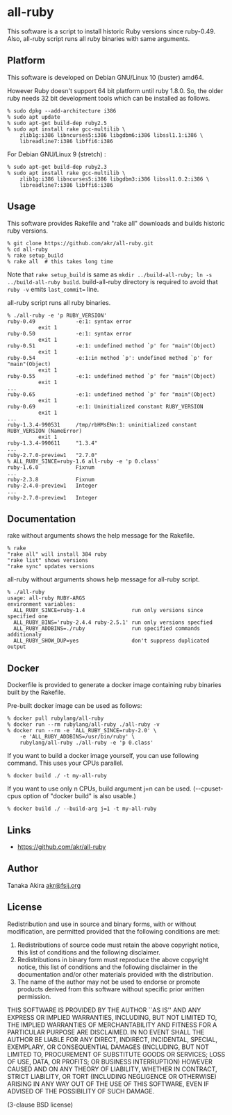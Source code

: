 # all-ruby

This software is a script to install historic Ruby versions since ruby-0.49.
Also, all-ruby script runs all ruby binaries with same arguments.

## Platform

This software is developed on Debian GNU/Linux 10 (buster) amd64.

However Ruby doesn't support 64 bit platform until ruby 1.8.0.
So, the older ruby needs 32 bit development tools which can be
installed as follows.

    % sudo dpkg --add-architecture i386
    % sudo apt update
    % sudo apt-get build-dep ruby2.5
    % sudo apt install rake gcc-multilib \
        zlib1g:i386 libncurses5:i386 libgdbm6:i386 libssl1.1:i386 \
        libreadline7:i386 libffi6:i386

For Debian GNU/Linux 9 (stretch) :

    % sudo apt-get build-dep ruby2.3
    % sudo apt install rake gcc-multilib \
        zlib1g:i386 libncurses5:i386 libgdbm3:i386 libssl1.0.2:i386 \
        libreadline7:i386 libffi6:i386

## Usage

This software provides Rakefile and "rake all" downloads and builds
historic ruby versions.

    % git clone https://github.com/akr/all-ruby.git
    % cd all-ruby
    % rake setup_build
    % rake all  # this takes long time

Note that `rake setup_build` is same as
`mkdir ../build-all-ruby; ln -s ../build-all-ruby build`.
build-all-ruby directory is required to avoid that
`ruby -v` emits `last_commit=` line.

all-ruby script runs all ruby binaries.

    % ./all-ruby -e 'p RUBY_VERSION'
    ruby-0.49             -e:1: syntax error
		      exit 1
    ruby-0.50             -e:1: syntax error
		      exit 1
    ruby-0.51             -e:1: undefined method `p' for "main"(Object)
		      exit 1
    ruby-0.54             -e:1:in method `p': undefined method `p' for "main"(Object)
		      exit 1
    ruby-0.55             -e:1: undefined method `p' for "main"(Object)
		      exit 1
    ...
    ruby-0.65             -e:1: undefined method `p' for "main"(Object)
		      exit 1
    ruby-0.69             -e:1: Uninitialized constant RUBY_VERSION
		      exit 1
    ...
    ruby-1.3.4-990531     /tmp/rbHMsENn:1: uninitialized constant RUBY_VERSION (NameError)
		      exit 1
    ruby-1.3.4-990611     "1.3.4"
    ...
    ruby-2.7.0-preview1   "2.7.0"
    % ALL_RUBY_SINCE=ruby-1.6 all-ruby -e 'p 0.class'
    ruby-1.6.0            Fixnum
    ...
    ruby-2.3.8            Fixnum
    ruby-2.4.0-preview1   Integer
    ...
    ruby-2.7.0-preview1   Integer

## Documentation

rake without arguments shows the help message for the Rakefile.

    % rake
    "rake all" will install 384 ruby
    "rake list" shows versions
    "rake sync" updates versions

all-ruby without arguments shows help message for all-ruby script.

    % ./all-ruby
    usage: all-ruby RUBY-ARGS
    environment variables:
      ALL_RUBY_SINCE=ruby-1.4               run only versions since specified one
      ALL_RUBY_BINS='ruby-2.4.4 ruby-2.5.1' run only versions specfied
      ALL_RUBY_ADDBINS=./ruby               run specified commands additionaly
      ALL_RUBY_SHOW_DUP=yes                 don't suppress duplicated output

## Docker

Dockerfile is provided to generate a docker image containing
ruby binaries built by the Rakefile.

Pre-built docker image can be used as follows:

    % docker pull rubylang/all-ruby
    % docker run --rm rubylang/all-ruby ./all-ruby -v
    % docker run --rm -e 'ALL_RUBY_SINCE=ruby-2.0' \
        -e 'ALL_RUBY_ADDBINS=/usr/bin/ruby' \
        rubylang/all-ruby ./all-ruby -e 'p 0.class'

If you want to build a docker image yourself,
you can use following command.
This uses your CPUs parallel.

    % docker build ./ -t my-all-ruby

If you want to use only n CPUs, build argument j=n can be used.
(--cpuset-cpus option of "docker build" is also usable.)

    % docker build ./ --build-arg j=1 -t my-all-ruby

## Links

- https://github.com/akr/all-ruby

## Author

Tanaka Akira
akr@fsij.org

## License

Redistribution and use in source and binary forms, with or without
modification, are permitted provided that the following conditions
are met:

 1. Redistributions of source code must retain the above copyright
    notice, this list of conditions and the following disclaimer.
 2. Redistributions in binary form must reproduce the above
    copyright notice, this list of conditions and the following
    disclaimer in the documentation and/or other materials provided
    with the distribution.
 3. The name of the author may not be used to endorse or promote
    products derived from this software without specific prior
    written permission.

THIS SOFTWARE IS PROVIDED BY THE AUTHOR ``AS IS'' AND ANY EXPRESS
OR IMPLIED WARRANTIES, INCLUDING, BUT NOT LIMITED TO, THE IMPLIED
WARRANTIES OF MERCHANTABILITY AND FITNESS FOR A PARTICULAR PURPOSE
ARE DISCLAIMED. IN NO EVENT SHALL THE AUTHOR BE LIABLE FOR ANY
DIRECT, INDIRECT, INCIDENTAL, SPECIAL, EXEMPLARY, OR CONSEQUENTIAL
DAMAGES (INCLUDING, BUT NOT LIMITED TO, PROCUREMENT OF SUBSTITUTE
GOODS OR SERVICES; LOSS OF USE, DATA, OR PROFITS; OR BUSINESS
INTERRUPTION) HOWEVER CAUSED AND ON ANY THEORY OF LIABILITY,
WHETHER IN CONTRACT, STRICT LIABILITY, OR TORT (INCLUDING NEGLIGENCE
OR OTHERWISE) ARISING IN ANY WAY OUT OF THE USE OF THIS SOFTWARE,
EVEN IF ADVISED OF THE POSSIBILITY OF SUCH DAMAGE.

(3-clause BSD license)
